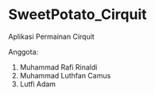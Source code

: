 # SweetPotato_Cirquit
Aplikasi Permainan Cirquit

Anggota:
1. Muhammad Rafi Rinaldi
2. Muhammad Luthfan Camus
3. Lutfi Adam
